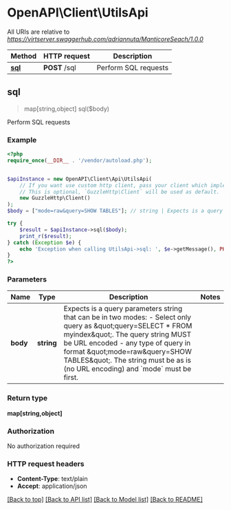 # OpenAPI\Client\UtilsApi

All URIs are relative to *https://virtserver.swaggerhub.com/adriannuta/ManticoreSeach/1.0.0*

Method | HTTP request | Description
------------- | ------------- | -------------
[**sql**](UtilsApi.md#sql) | **POST** /sql | Perform SQL requests



## sql

> map[string,object] sql($body)

Perform SQL requests

### Example

```php
<?php
require_once(__DIR__ . '/vendor/autoload.php');


$apiInstance = new OpenAPI\Client\Api\UtilsApi(
    // If you want use custom http client, pass your client which implements `GuzzleHttp\ClientInterface`.
    // This is optional, `GuzzleHttp\Client` will be used as default.
    new GuzzleHttp\Client()
);
$body = ["mode=raw&query=SHOW TABLES"]; // string | Expects is a query parameters string that can be in two modes: - Select only query as \"query=SELECT * FROM myindex\". The query string MUST be URL encoded - any type of query in format \"mode=raw&query=SHOW TABLES\". The string must be as is (no URL encoding) and `mode` must be first.

try {
    $result = $apiInstance->sql($body);
    print_r($result);
} catch (Exception $e) {
    echo 'Exception when calling UtilsApi->sql: ', $e->getMessage(), PHP_EOL;
}
?>
```

### Parameters


Name | Type | Description  | Notes
------------- | ------------- | ------------- | -------------
 **body** | **string**| Expects is a query parameters string that can be in two modes: - Select only query as \&quot;query&#x3D;SELECT * FROM myindex\&quot;. The query string MUST be URL encoded - any type of query in format \&quot;mode&#x3D;raw&amp;query&#x3D;SHOW TABLES\&quot;. The string must be as is (no URL encoding) and &#x60;mode&#x60; must be first. |

### Return type

**map[string,object]**

### Authorization

No authorization required

### HTTP request headers

- **Content-Type**: text/plain
- **Accept**: application/json

[[Back to top]](#) [[Back to API list]](../../README.md#documentation-for-api-endpoints)
[[Back to Model list]](../../README.md#documentation-for-models)
[[Back to README]](../../README.md)

